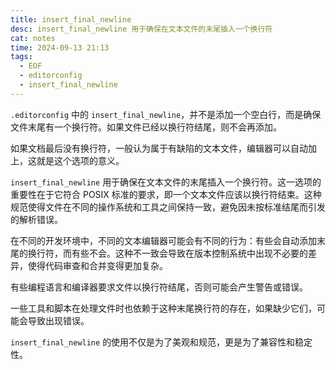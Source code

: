 ```yaml
---
title: insert_final_newline
desc: insert_final_newline 用于确保在文本文件的末尾插入一个换行符
cat: notes
time: 2024-09-13 21:13
tags:
  - EOF
  - editorconfig
  - insert_final_newline
---
```


`.editorconfig` 中的 `insert_final_newline`，并不是添加一个空白行，而是确保文件末尾有一个换行符。如果文件已经以换行符结尾，则不会再添加。

如果文档最后没有换行符，一般认为属于有缺陷的文本文件，编辑器可以自动加上，这就是这个选项的意义。

`insert_final_newline` 用于确保在文本文件的末尾插入一个换行符。这一选项的重要性在于它符合 POSIX 标准的要求，即一个文本文件应该以换行符结束。这种规范使得文件在不同的操作系统和工具之间保持一致，避免因未按标准结尾而引发的解析错误。

在不同的开发环境中，不同的文本编辑器可能会有不同的行为：有些会自动添加末尾的换行符，而有些不会。这种不一致会导致在版本控制系统中出现不必要的差异，使得代码审查和合并变得更加复杂。

有些编程语言和编译器要求文件以换行符结尾，否则可能会产生警告或错误。

一些工具和脚本在处理文件时也依赖于这种末尾换行符的存在，如果缺少它们，可能会导致出现错误。

`insert_final_newline` 的使用不仅是为了美观和规范，更是为了兼容性和稳定性。

